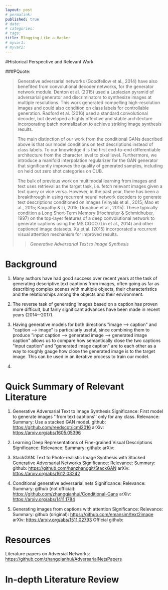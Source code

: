```yaml
---
layout: post
# permalink:
published: true
# date:
# categories:
# tags:
title: Blogging Like a Hacker
# myvar1:
# myvar2:
---
```


#Historical Perspective and Relevant Work

###PQuote:
> Generative adversarial networks (Goodfellow et al., 2014)
> have also benefited from convolutional decoder networks,
> for the generator network module. Denton et al. (2015)
> used a Laplacian pyramid of adversarial generator and discriminators
> to synthesize images at multiple resolutions.
> This work generated compelling high-resolution images
> and could also condition on class labels for controllable
> generation. Radford et al. (2016) used a standard convolutional
> decoder, but developed a highly effective and stable
> architecture incorporating batch normalization to achieve
> striking image synthesis results.
> 
> The main distinction of our work from the conditional
> GANs described above is that our model conditions on text
> descriptions instead of class labels. To our knowledge it
> is the first end-to-end differentiable architecture from the
> character level to pixel level. Furthermore, we introduce a
> manifold interpolation regularizer for the GAN generator
> that significantly improves the quality of generated samples,
> including on held out zero shot categories on CUB.
> 
> The bulk of previous work on multimodal learning from
> images and text uses retrieval as the target task, i.e. fetch
> relevant images given a text query or vice versa. However,
> in the past year, there has been a breakthrough in
> using recurrent neural network decoders to generate text
> descriptions conditioned on images (Vinyals et al., 2015;
> Mao et al., 2015; Karpathy & Li, 2015; Donahue et al.,
> 2015). These typically condition a Long Short-Term Memory
> (Hochreiter & Schmidhuber, 1997) on the top-layer
> features of a deep convolutional network to generate captions
> using the MS COCO (Lin et al., 2014) and other captioned
> image datasets. Xu et al. (2015) incorporated a recurrent
> visual attention mechanism for improved results.
>> *Generative Adversarial Text to Image Synthesis*

# Background

1. Many authors have had good success over recent years at the task of generating descriptive text captions from images, often going as far as describing complex scenes with multiple objects, their characteristics and the relationships among the objects and their environment.

2. The reverse task of generating images based on a caption has proven more difficult, but fairly significant advances have been made in recent years (2014--2017).

3. Having generative models for both directions "image --> caption" and "caption --> image" is particularly useful, since combining them to produce "input caption --> generated image --> generated image caption" allows us to compare how semantically close the two captions "input caption" and "generated image caption" are to each other as a way to roughly gauge how close the generated image is to the target image. This can be used in an iterative process to train our model.

4.

Quick Summary of Relevant Literature
====================================

1. Generative Adversarial Text to Image Synthesis
Significance: First model to generate images ''from text captions'' only for any class.
Relevance:
Summary: Use a stacked GAN model.
github:	 https://github.com/reedscot/icml2016
arXiv: 	 https://arxiv.org/abs/1605.05396

2. Learning Deep Representations of Fine-grained Visual Descriptions
Significance: 
Relevance: 
Summary: 
github: 
arXiv: 

3. StackGAN: Text to Photo-realistic Image Synthesis with Stacked Generative Adversarial Networks
Significance: 
Relevance: 
Summary: 
github: https://github.com/hanzhanggit/StackGAN
arXiv: https://arxiv.org/abs/1612.03242

4. Conditional generative adversarial nets
Significance: 
Relevance: 
Summary: 
github (not official): https://github.com/zhangqianhui/Conditional-Gans
arXiv: https://arxiv.org/abs/1411.1784

5. Generating images from captions with attention
Significance: 
Relevance: 
Summary: 
github (original): https://github.com/emansim/text2image
arXiv: https://arxiv.org/abs/1511.02793
Official github:

Resources
=========
Literature papers on Adversial Networks:
https://github.com/zhangqianhui/AdversarialNetsPapers

In-depth Literature Review
==========================

